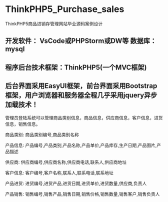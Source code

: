# ThinkPHP5_Purchase_sales
ThinkPHP5商品进销存管理网站毕业源码案例设计
## 开发软件： VsCode或PHPStorm或DW等  数据库：mysql
## 程序后台技术框架：ThinkPHP5(一个MVC框架)
## 后台界面采用EasyUI框架，前台界面采用Bootstrap框架，用户浏览器和服务器全程几乎采用jquery异步加载技术！

  管理员登陆系统可以管理商品类别信息，商品信息，供应商信息，客户信息，进货信息，销售信息。
  
商品类别: 商品类别编号,商品类别名称

产品信息: 产品编号,产品类别,产品名称,产品单价,产品库存,生产日期,产品图片,产品描述

供应商: 供应商编号,供应商名称,供应商电话,联系人,供应商地址

客户信息: 客户编号,客户名称,联系人,联系电话,联系地址

产品进货: 进货编号,进货产品,进货日期,进货单价,进货数量,供应商,负责人

产品销售: 销售编号,销售产品,销售日期,销售价格,销售数量,销售客户,销售负责人
